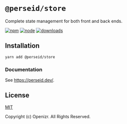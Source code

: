 # `@perseid/store`

Complete state management for both front and back ends.

[![npm](https://img.shields.io/npm/v/@perseid/store.svg)](https://www.npmjs.com/package/@perseid/store)
[![node](https://img.shields.io/node/v/@perseid/store.svg)](https://nodejs.org)
[![downloads](https://img.shields.io/npm/dm/@perseid/store.svg?style=flat-square)](https://www.npmjs.com/package/@perseid/store)


## Installation

```bash
yarn add @perseid/store
```


### Documentation

See https://perseid.dev/.


## License

[MIT](http://opensource.org/licenses/MIT)

Copyright (c) Openizr. All Rights Reserved.
